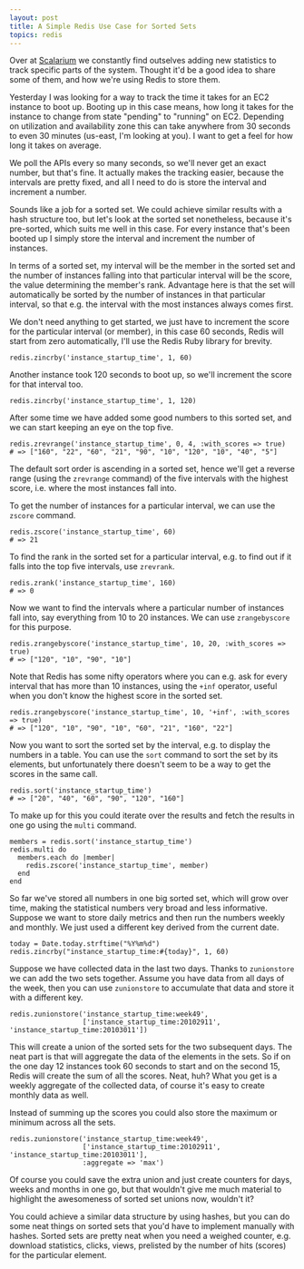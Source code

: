 ```yaml
---
layout: post
title: A Simple Redis Use Case for Sorted Sets
topics: redis
---
```

Over at [Scalarium](http://scalarium.com) we constantly find outselves adding new statistics to track specific parts of
the system. Thought it'd be a good idea to share some of them, and how we're using Redis to store them.

Yesterday I was looking for a way to track the time it takes for an EC2 instance to boot up. Booting up in this case
means, how long it takes for the instance to change from state "pending" to "running" on EC2. Depending on utilization
and availability zone this can take anywhere from 30 seconds to even 30 minutes (us-east, I'm looking at you). I want to
get a feel for how long it takes on average.

We poll the APIs every so many seconds, so we'll never get an exact number, but that's fine. It actually makes the
tracking easier, because the intervals are pretty fixed, and all I need to do is store the interval and increment a
number.

Sounds like a job for a sorted set. We could achieve similar results with a hash structure too, but let's look at the
sorted set nonetheless, because it's pre-sorted, which suits me well in this case. For every instance that's been booted
up I simply store the interval and increment the number of instances.

In terms of a sorted set, my interval will be the member in the sorted set and the number of instances falling into that
particular interval will be the score, the value determining the member's rank. Advantage here is that the set will
automatically be sorted by the number of instances in that particular interval, so that e.g. the interval with the most
instances always comes first.

We don't need anything to get started, we just have to increment the score for the particular interval (or member), in
this case 60 seconds, Redis will start from zero automatically, I'll use the Redis Ruby library for brevity.

    redis.zincrby('instance_startup_time', 1, 60)

Another instance took 120 seconds to boot up, so we'll increment the score for that interval too.

    redis.zincrby('instance_startup_time', 1, 120)

After some time we have added some good numbers to this sorted set, and we can start keeping an eye on the top five.

    redis.zrevrange('instance_startup_time', 0, 4, :with_scores => true)
    # => ["160", "22", "60", "21", "90", "10", "120", "10", "40", "5"]

The default sort order is ascending in a sorted set, hence we'll get a reverse range (using the `zrevrange` command) of
the five intervals with the highest score, i.e. where the most instances fall into.

To get the number of instances for a particular interval, we can use the `zscore` command.

    redis.zscore('instance_startup_time', 60)
    # => 21

To find the rank in the sorted set for a particular interval, e.g. to find out if it falls into the top five intervals,
use `zrevrank`.

    redis.zrank('instance_startup_time', 160)
    # => 0

Now we want to find the intervals where a particular number of instances fall into, say everything from 10 to 20
instances. We can use `zrangebyscore` for this purpose.

    redis.zrangebyscore('instance_startup_time', 10, 20, :with_scores => true)
    # => ["120", "10", "90", "10"] 

Note that Redis has some nifty operators where you can e.g. ask for every interval that has more than 10 instances,
using the `+inf` operator, useful when you don't know the highest score in the sorted set.

    redis.zrangebyscore('instance_startup_time', 10, '+inf', :with_scores => true)
    # => ["120", "10", "90", "10", "60", "21", "160", "22"]

Now you want to sort the sorted set by the interval, e.g. to display the numbers in a table. You can use the `sort`
command to sort the set by its elements, but unfortunately there doesn't seem to be a way to get the scores in the same
call.

    redis.sort('instance_startup_time')
    # => ["20", "40", "60", "90", "120", "160"]

To make up for this you could iterate over the results and fetch the results in one go using the `multi` command.

    members = redis.sort('instance_startup_time')
    redis.multi do
      members.each do |member|
        redis.zscore('instance_startup_time', member)
      end
    end

So far we've stored all numbers in one big sorted set, which will grow over time, making the statistical numbers very
broad and less informative. Suppose we want to store daily metrics and then run the numbers weekly and monthly. We just
used a different key derived from the current date.

    today = Date.today.strftime("%Y%m%d")
    redis.zincrby("instance_startup_time:#{today}", 1, 60)

Suppose we have collected data in the last two days. Thanks to `zunionstore` we can add the two sets together. Assume
you have data from all days of the week, then you can use `zunionstore` to accumulate that data and store it with a
different key.

    redis.zunionstore('instance_startup_time:week49',
                      ['instance_startup_time:20102911', 'instance_startup_time:20103011'])

This will create a union of the sorted sets for the two subsequent days. The neat part is that will aggregate the data
of the elements in the sets. So if on the one day 12 instances took 60 seconds to start and on the second 15, Redis will
create the sum of all the scores. Neat, huh? What you get is a weekly aggregate of the collected data, of course it's
easy to create monthly data as well.

Instead of summing up the scores you could also store the maximum or minimum across all the sets.

    redis.zunionstore('instance_startup_time:week49',
                      ['instance_startup_time:20102911', 'instance_startup_time:20103011'],
                      :aggregate => 'max')

Of course you could save the extra union and just create counters for days, weeks and months in one go, but that
wouldn't give me much material to highlight the awesomeness of sorted set unions now, wouldn't it?
    
You could achieve a similar data structure by using hashes, but you can do some neat things on sorted sets that you'd
have to implement manually with hashes. Sorted sets are pretty neat when you need a weighed counter, e.g. download
statistics, clicks, views, prelisted by the number of hits (scores) for the particular element.
